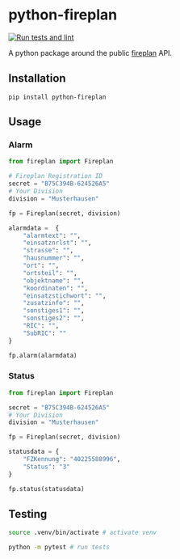 # python-fireplan

[![Run tests and lint](https://github.com/Bouni/python-fireplan/actions/workflows/test-and-lint.yaml/badge.svg)](https://github.com/Bouni/python-fireplan/actions/workflows/test-and-lint.yaml)

A python package around the public [fireplan](https://data.fireplan.de/swagger/index.html) API.

## Installation

`pip install python-fireplan`

## Usage

### Alarm

```python
from fireplan import Fireplan

# Fireplan Registration ID
secret = "B75C394B-624526A5"
# Your Division
division = "Musterhausen"

fp = Fireplan(secret, division)

alarmdata =  {
    "alarmtext": "",
    "einsatznrlst": "",
    "strasse": "",
    "hausnummer": "",
    "ort": "",
    "ortsteil": "",
    "objektname": "",
    "koordinaten": "",
    "einsatzstichwort": "",
    "zusatzinfo": "",
    "sonstiges1": "",
    "sonstiges2": "",
    "RIC": "",
    "SubRIC": ""
}

fp.alarm(alarmdata)
```

### Status

```python
from fireplan import Fireplan

secret = "B75C394B-624526A5"
# Your Division
division = "Musterhausen"

fp = Fireplan(secret, division)

statusdata = {
    "FZKennung": "40225588996", 
    "Status": "3"
}

fp.status(statusdata)
```

## Testing

```sh
source .venv/bin/activate # activate venv

python -m pytest # run tests
```
